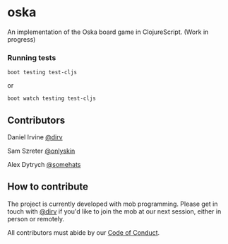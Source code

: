 # oska

An implementation of the Oska board game in ClojureScript. (Work in progress)

### Running tests

`boot testing test-cljs`

or

`boot watch testing test-cljs`

## Contributors

Daniel Irvine [@dirv](https://github.com/dirv)

Sam Szreter [@onlyskin](https://github.com/onlyskin)

Alex Dytrych [@somehats](https://github.com/somehats)

## How to contribute

The project is currently developed with mob programming. Please get in touch with [@dirv](https://github.com/dirv) if you'd like to join the mob at our next session, either in person or remotely.

All contributors must abide by our [Code of Conduct](http://queer-code.org/coc.html).
